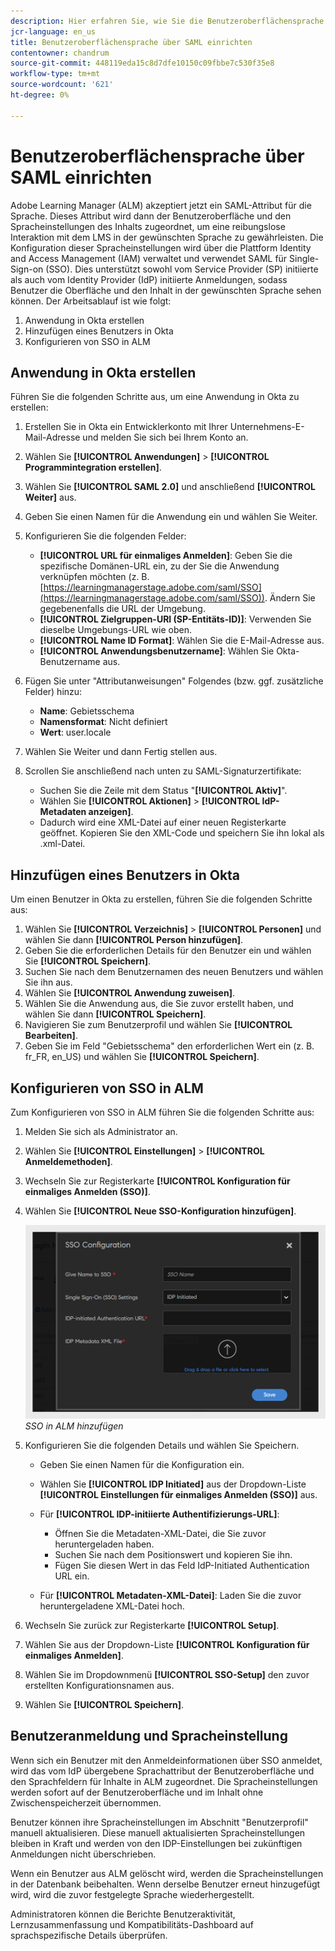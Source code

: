 ```yaml
---
description: Hier erfahren Sie, wie Sie die Benutzeroberflächensprache mit SAML konfigurieren.
jcr-language: en_us
title: Benutzeroberflächensprache über SAML einrichten
contentowner: chandrum
source-git-commit: 448119eda15c8d7dfe10150c09fbbe7c530f35e8
workflow-type: tm+mt
source-wordcount: '621'
ht-degree: 0%

---
```



# Benutzeroberflächensprache über SAML einrichten

Adobe Learning Manager (ALM) akzeptiert jetzt ein SAML-Attribut für die Sprache. Dieses Attribut wird dann der Benutzeroberfläche und den Spracheinstellungen des Inhalts zugeordnet, um eine reibungslose Interaktion mit dem LMS in der gewünschten Sprache zu gewährleisten. Die Konfiguration dieser Spracheinstellungen wird über die Plattform Identity and Access Management (IAM) verwaltet und verwendet SAML für Single-Sign-on (SSO). Dies unterstützt sowohl vom Service Provider (SP) initiierte als auch vom Identity Provider (IdP) initiierte Anmeldungen, sodass Benutzer die Oberfläche und den Inhalt in der gewünschten Sprache sehen können. Der Arbeitsablauf ist wie folgt:

1. Anwendung in Okta erstellen
2. Hinzufügen eines Benutzers in Okta
3. Konfigurieren von SSO in ALM

## Anwendung in Okta erstellen

Führen Sie die folgenden Schritte aus, um eine Anwendung in Okta zu erstellen:

1. Erstellen Sie in Okta ein Entwicklerkonto mit Ihrer Unternehmens-E-Mail-Adresse und melden Sie sich bei Ihrem Konto an.
2. Wählen Sie **[!UICONTROL Anwendungen]** > **[!UICONTROL Programmintegration erstellen]**.
3. Wählen Sie **[!UICONTROL SAML 2.0]** und anschließend **[!UICONTROL Weiter]** aus.
4. Geben Sie einen Namen für die Anwendung ein und wählen Sie Weiter.
5. Konfigurieren Sie die folgenden Felder:

   * **[!UICONTROL URL für einmaliges Anmelden]**: Geben Sie die spezifische Domänen-URL ein, zu der Sie die Anwendung verknüpfen möchten (z. B. [https://learningmanagerstage.adobe.com/saml/SSO](https://learningmanagerstage.adobe.com/saml/SSO)). Ändern Sie gegebenenfalls die URL der Umgebung.
   * **[!UICONTROL Zielgruppen-URI (SP-Entitäts-ID)]**: Verwenden Sie dieselbe Umgebungs-URL wie oben.
   * **[!UICONTROL Name ID Format]**: Wählen Sie die E-Mail-Adresse aus.
   * **[!UICONTROL Anwendungsbenutzername]**: Wählen Sie Okta-Benutzername aus.

6. Fügen Sie unter &quot;Attributanweisungen&quot; Folgendes (bzw. ggf. zusätzliche Felder) hinzu:
   * **Name**: Gebietsschema
   * **Namensformat**: Nicht definiert
   * **Wert**: user.locale

7. Wählen Sie Weiter und dann Fertig stellen aus.
8. Scrollen Sie anschließend nach unten zu SAML-Signaturzertifikate:

   * Suchen Sie die Zeile mit dem Status &quot;**[!UICONTROL Aktiv]**&quot;.
   * Wählen Sie **[!UICONTROL Aktionen]** > **[!UICONTROL IdP-Metadaten anzeigen]**.
   * Dadurch wird eine XML-Datei auf einer neuen Registerkarte geöffnet. Kopieren Sie den XML-Code und speichern Sie ihn lokal als .xml-Datei.

## Hinzufügen eines Benutzers in Okta

Um einen Benutzer in Okta zu erstellen, führen Sie die folgenden Schritte aus:

1. Wählen Sie **[!UICONTROL Verzeichnis]** > **[!UICONTROL Personen]** und wählen Sie dann **[!UICONTROL Person hinzufügen]**.
2. Geben Sie die erforderlichen Details für den Benutzer ein und wählen Sie **[!UICONTROL Speichern]**.
3. Suchen Sie nach dem Benutzernamen des neuen Benutzers und wählen Sie ihn aus.
4. Wählen Sie **[!UICONTROL Anwendung zuweisen]**.
5. Wählen Sie die Anwendung aus, die Sie zuvor erstellt haben, und wählen Sie dann **[!UICONTROL Speichern]**.
6. Navigieren Sie zum Benutzerprofil und wählen Sie **[!UICONTROL Bearbeiten]**.
7. Geben Sie im Feld &quot;Gebietsschema&quot; den erforderlichen Wert ein (z. B. fr_FR, en_US) und wählen Sie **[!UICONTROL Speichern]**.

## Konfigurieren von SSO in ALM

Zum Konfigurieren von SSO in ALM führen Sie die folgenden Schritte aus:

1. Melden Sie sich als Administrator an.
2. Wählen Sie **[!UICONTROL Einstellungen]** > **[!UICONTROL Anmeldemethoden]**.
3. Wechseln Sie zur Registerkarte **[!UICONTROL Konfiguration für einmaliges Anmelden (SSO)]**.
4. Wählen Sie **[!UICONTROL Neue SSO-Konfiguration hinzufügen]**.

   ![](assets/sso-add.PNG)
   _SSO in ALM hinzufügen_

5. Konfigurieren Sie die folgenden Details und wählen Sie Speichern.
   * Geben Sie einen Namen für die Konfiguration ein.
   * Wählen Sie **[!UICONTROL IDP Initiated]** aus der Dropdown-Liste **[!UICONTROL Einstellungen für einmaliges Anmelden (SSO)]** aus.
   * Für **[!UICONTROL IDP-initiierte Authentifizierungs-URL]**:

      * Öffnen Sie die Metadaten-XML-Datei, die Sie zuvor heruntergeladen haben.
      * Suchen Sie nach dem Positionswert und kopieren Sie ihn.
      * Fügen Sie diesen Wert in das Feld IdP-Initiated Authentication URL ein.

   * Für **[!UICONTROL Metadaten-XML-Datei]**: Laden Sie die zuvor heruntergeladene XML-Datei hoch.

6. Wechseln Sie zurück zur Registerkarte **[!UICONTROL Setup]**.
7. Wählen Sie aus der Dropdown-Liste **[!UICONTROL Konfiguration für einmaliges Anmelden]**.
8. Wählen Sie im Dropdownmenü **[!UICONTROL SSO-Setup]** den zuvor erstellten Konfigurationsnamen aus.
9. Wählen Sie **[!UICONTROL Speichern]**.

## Benutzeranmeldung und Spracheinstellung

Wenn sich ein Benutzer mit den Anmeldeinformationen über SSO anmeldet, wird das vom IdP übergebene Sprachattribut der Benutzeroberfläche und den Sprachfeldern für Inhalte in ALM zugeordnet. Die Spracheinstellungen werden sofort auf der Benutzeroberfläche und im Inhalt ohne Zwischenspeicherzeit übernommen.

Benutzer können ihre Spracheinstellungen im Abschnitt &quot;Benutzerprofil&quot; manuell aktualisieren. Diese manuell aktualisierten Spracheinstellungen bleiben in Kraft und werden von den IDP-Einstellungen bei zukünftigen Anmeldungen nicht überschrieben.

Wenn ein Benutzer aus ALM gelöscht wird, werden die Spracheinstellungen in der Datenbank beibehalten. Wenn derselbe Benutzer erneut hinzugefügt wird, wird die zuvor festgelegte Sprache wiederhergestellt.

Administratoren können die Berichte Benutzeraktivität, Lernzusammenfassung und Kompatibilitäts-Dashboard auf sprachspezifische Details überprüfen.


